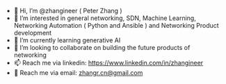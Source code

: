 - 👋 Hi, I’m @zhangineer ( Peter Zhang )
- 👀 I’m interested in general networking, SDN, Machine Learning, Networking Automation ( Python and Ansible ) and Networking Product development
- 🌱 I’m currently learning generative AI
- 💞️ I’m looking to collaborate on building the future products of networking
- 📫 Reach me via linkedin: https://www.linkedin.com/in/zhangineer
- 📧 Reach me via email: zhangr.cn@gmail.com

<!---
zhangineer/zhangineer is a ✨ special ✨ repository because its `README.md` (this file) appears on your GitHub profile.
You can click the Preview link to take a look at your changes.
--->
